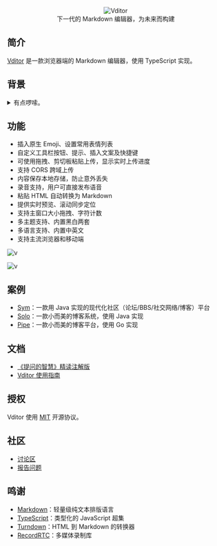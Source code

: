 <p align="center">
<img alt="Vditor" src="https://user-images.githubusercontent.com/873584/52320007-9980bf00-2a07-11e9-8acc-0fb5a7fab8c9.png" />
<br>
下一代的 Markdown 编辑器，为未来而构建
</p>

## 简介

[Vditor](https://github.com/b3log/vditor) 是一款浏览器端的 Markdown 编辑器，使用 TypeScript 实现。

## 背景

<details>
<summary>有点啰嗦。</summary>
<br>

我们在开发 [Sym](https://github.com/b3log/symphony) 的初期是直接使用 WYSIWYG 富文本编辑器的。那时候基于 HTML 的编辑器非常流行，项目中引用起来也很方便，也符合用户当时的使用习惯。

后来，Markdown 的崛起逐步改变了大家的排版方式。再加上我们其他几个项目都是面向程序员用户的，所以迁移到 md 上也是大势所趋。我们选择了 [CodeMirror](https://github.com/codemirror/CodeMirror)，这是一款优秀的编辑器，它对开发者提供了丰富的编程接口，对各种浏览器的兼容性也比较好。

再后来，随着我们项目业务需求方面的沉淀，使用 CodeMirror 有时候会感到比较“笨重”。比如要实现 @自动完成用户名列表、插入 Emoji、上传文件等就需要比较深入的二次开发，而这些业务需求恰恰是很多项目场景共有且必备的。

终于，我们决定开始在 Sym 中自己实现编辑器。随着几个版本的迭代，Sym 的编辑器也日趋成熟。在我们运营的社区[黑客派](https://hacpai.com)上陆续有人问我们是否能将编辑器单独抽离出来提供给大家使用。与此同时，我们的前端主程 [V](https://hacpai.com/member/Vanessa) 同学对于维护分散在各个项目中的编辑器也感到有点力不从心，外加她最近在学 TypeScript 正好需要练手实践，所以就决定使用 ts 来实现一个全新的浏览器端 md 编辑器。

于是，Vditor 就这样诞生了。
</details>

## 功能

* 插入原生 Emoji、设置常用表情列表
* 自定义工具栏按钮、提示、插入文案及快捷键
* 可使用拖拽、剪切板粘贴上传，显示实时上传进度
* 支持 CORS 跨域上传
* 内容保存本地存储，防止意外丢失
* 录音支持，用户可直接发布语音
* 粘贴 HTML 自动转换为 Markdown
* 提供实时预览、滚动同步定位
* 支持主窗口大小拖拽、字符计数
* 多主题支持、内置黑白两套
* 多语言支持、内置中英文
* 支持主流浏览器和移动端

![v](https://user-images.githubusercontent.com/970828/52485686-66e7e980-2bf4-11e9-9ad3-e84f1d364351.png)

![v](https://user-images.githubusercontent.com/970828/52489258-bf22e980-2bfc-11e9-8721-9e2bbb91c3f1.png)

## 案例

* [Sym](https://github.com/b3log/symphony)：一款用 Java 实现的现代化社区（论坛/BBS/社交网络/博客）平台
* [Solo](https://github.com/b3log/solo)：一款小而美的博客系统，使用 Java 实现
* [Pipe](https://github.com/b3log/pipe)：一款小而美的博客平台，使用 Go 实现

## 文档

* [《提问的智慧》精读注解版](https://hacpai.com/article/1536377163156)
* [Vditor 使用指南](https://hacpai.com/article/1549638745630?r=Vanessa)

## 授权

Vditor 使用 [MIT](https://opensource.org/licenses/MIT) 开源协议。

## 社区

* [讨论区](https://hacpai.com/tag/vditor)
* [报告问题](https://github.com/b3log/viditor/issues/new/choose)

## 鸣谢

* [Markdown](https://en.wikipedia.org/wiki/Markdown)：轻量级纯文本排版语言
* [TypeScript](https://github.com/Microsoft/TypeScript)：类型化的 JavaScript 超集
* [Turndown](https://github.com/domchristie/turndown)：HTML 到 Markdown 的转换器
* [RecordRTC](https://github.com/muaz-khan/RecordRTC)：多媒体录制库
